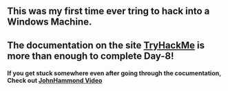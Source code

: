 ## This was my first time ever tring to hack into a Windows Machine.
## The documentation on the site [TryHackMe](https://tryhackme.com/room/adventofcyber3) is more than enough to complete Day-8!

#### If you get stuck somewhere even after going through the cocumentation, Check out [JohnHammond Video](https://youtu.be/oGX7vLtjbic)
